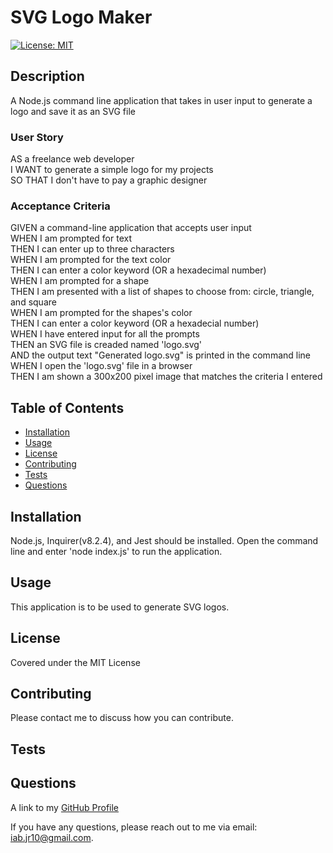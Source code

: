 
  <!-- Remove comments after generation as they are to be used as a guide to help get started-->
  # SVG Logo Maker

  [![License: MIT](https://img.shields.io/badge/License-MIT-yellow.svg)](https://opensource.org/licenses/MIT)

  ## Description
  A Node.js command line application that takes in user input to generate a logo and save it as an SVG file
  <!-- Provide a short description explaining the what, why, and how of your project. Use the following questions as a guide:

  - What was your motivation?
  - Why did you build this project?
  - What problem did it solve?
  - What did you learn? -->
### User Story
AS a freelance web developer  
I WANT to generate a simple logo for my projects  
SO THAT I don't have to pay a graphic designer

### Acceptance Criteria
GIVEN a command-line application that accepts user input  
WHEN I am prompted for text  
THEN I can enter up to three characters  
WHEN I am prompted for the text color  
THEN I can enter a color keyword (OR a hexadecimal number)  
WHEN I am prompted for a shape  
THEN I am presented with a list of shapes to choose from: circle, triangle, and square  
WHEN I am prompted for the shapes's color  
THEN I can enter a color keyword (OR a hexadecial number)  
WHEN I have entered input for all the prompts  
THEN an SVG file is creaded named 'logo.svg'  
AND the output text "Generated logo.svg" is printed in the command line  
WHEN I open the 'logo.svg' file in a browser  
THEN I am shown a 300x200 pixel image that matches the criteria I entered
  ## Table of Contents

  <!-- Add a table of contents to make it easy for users to find what they need -->
  - [Installation](#installation)
  - [Usage](#usage)
  - [License](#license)
  - [Contributing](#contributing)
  - [Tests](#tests)
  - [Questions](#questions)


  ## Installation
  Node.js, Inquirer(v8.2.4), and Jest should be installed. Open the command line and enter 'node index.js' to run the application.

  <!-- What are they steps required to install your project? Provide a step-by-step description of how to get the development environment running. -->

  ## Usage
  This application is to be used to generate SVG logos.

  <!-- Provide instructions and examples for use. Include screenshots as needed.

  To add a screenshot, create an "assets/images" folder in your repository and upload your screenshot to it. Then, using relative filepath, add it to your README using the following syntax:

  "md
  ![alt text](assets/images/screenshot.png)
  " -->
  ## License
  Covered under the MIT License


  <!-- The next section of a high-quality README file is the license. This lets other developer know what they can and cannot do with your project. If you need help choosing a license, refer to [https://choosealicense.com/](https://choosealicence.com/). -->


  ## Contributing
  Please contact me to discuss how you can contribute.

  <!-- If you would like other developers to contribute to your project, you can include guidelines
  for how they can do so. The Contributor Covenant(https://www.contributor-covenant.org/) is an
  industry standard, but you can always write your own.-->

  ## Tests
  

  <!-- Go the extra mile and write tests for your application. Then provide examples on how to run them here. -->

  ## Questions
  A link to my [GitHub Profile](https://www.github.com/iab-19)

  If you have any questions, please reach out to me via email: iab.jr10@gmail.com.

